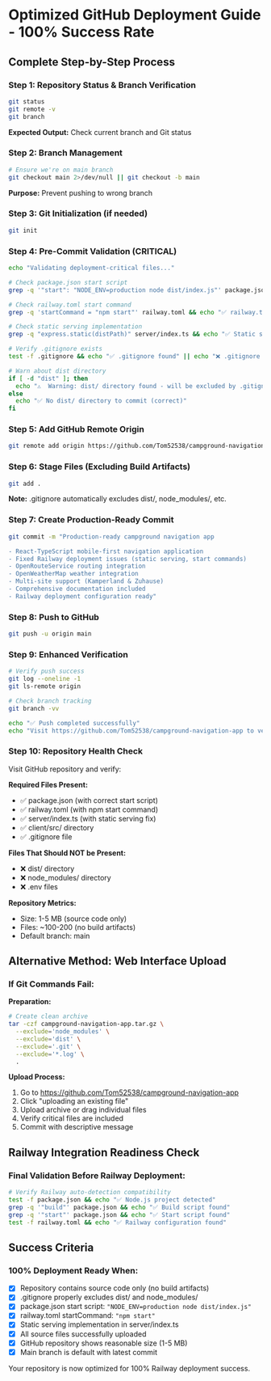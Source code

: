 # Optimized GitHub Deployment Guide - 100% Success Rate

## Complete Step-by-Step Process

### Step 1: Repository Status & Branch Verification
```bash
git status
git remote -v
git branch
```
**Expected Output:** Check current branch and Git status

### Step 2: Branch Management
```bash
# Ensure we're on main branch
git checkout main 2>/dev/null || git checkout -b main
```
**Purpose:** Prevent pushing to wrong branch

### Step 3: Git Initialization (if needed)
```bash
git init
```

### Step 4: Pre-Commit Validation (CRITICAL)
```bash
echo "Validating deployment-critical files..."

# Check package.json start script
grep -q '"start": "NODE_ENV=production node dist/index.js"' package.json && echo "✅ package.json start script correct" || echo "❌ package.json start script missing"

# Check railway.toml start command  
grep -q 'startCommand = "npm start"' railway.toml && echo "✅ railway.toml start command correct" || echo "❌ railway.toml start command incorrect"

# Check static serving implementation
grep -q "express.static(distPath)" server/index.ts && echo "✅ Static serving implementation found" || echo "❌ Static serving implementation missing"

# Verify .gitignore exists
test -f .gitignore && echo "✅ .gitignore found" || echo "❌ .gitignore missing"

# Warn about dist directory
if [ -d "dist" ]; then
  echo "⚠️  Warning: dist/ directory found - will be excluded by .gitignore"
else
  echo "✅ No dist/ directory to commit (correct)"
fi
```

### Step 5: Add GitHub Remote Origin
```bash
git remote add origin https://github.com/Tom52538/campground-navigation-app.git
```

### Step 6: Stage Files (Excluding Build Artifacts)
```bash
git add .
```
**Note:** .gitignore automatically excludes dist/, node_modules/, etc.

### Step 7: Create Production-Ready Commit
```bash
git commit -m "Production-ready campground navigation app

- React-TypeScript mobile-first navigation application
- Fixed Railway deployment issues (static serving, start commands)
- OpenRouteService routing integration
- OpenWeatherMap weather integration
- Multi-site support (Kamperland & Zuhause)
- Comprehensive documentation included
- Railway deployment configuration ready"
```

### Step 8: Push to GitHub
```bash
git push -u origin main
```

### Step 9: Enhanced Verification
```bash
# Verify push success
git log --oneline -1
git ls-remote origin

# Check branch tracking
git branch -vv

echo "✅ Push completed successfully"
echo "Visit https://github.com/Tom52538/campground-navigation-app to verify upload"
```

### Step 10: Repository Health Check
Visit GitHub repository and verify:

**Required Files Present:**
- ✅ package.json (with correct start script)
- ✅ railway.toml (with npm start command)
- ✅ server/index.ts (with static serving fix)
- ✅ client/src/ directory
- ✅ .gitignore file

**Files That Should NOT be Present:**
- ❌ dist/ directory
- ❌ node_modules/ directory
- ❌ .env files

**Repository Metrics:**
- Size: 1-5 MB (source code only)
- Files: ~100-200 (no build artifacts)
- Default branch: main

## Alternative Method: Web Interface Upload

### If Git Commands Fail:

**Preparation:**
```bash
# Create clean archive
tar -czf campground-navigation-app.tar.gz \
  --exclude='node_modules' \
  --exclude='dist' \
  --exclude='.git' \
  --exclude='*.log' \
  .
```

**Upload Process:**
1. Go to https://github.com/Tom52538/campground-navigation-app
2. Click "uploading an existing file"
3. Upload archive or drag individual files
4. Verify critical files are included
5. Commit with descriptive message

## Railway Integration Readiness Check

### Final Validation Before Railway Deployment:
```bash
# Verify Railway auto-detection compatibility
test -f package.json && echo "✅ Node.js project detected"
grep -q '"build"' package.json && echo "✅ Build script found"
grep -q '"start"' package.json && echo "✅ Start script found"
test -f railway.toml && echo "✅ Railway configuration found"
```

## Success Criteria

### 100% Deployment Ready When:
- [x] Repository contains source code only (no build artifacts)
- [x] .gitignore properly excludes dist/ and node_modules/
- [x] package.json start script: `"NODE_ENV=production node dist/index.js"`
- [x] railway.toml startCommand: `"npm start"`
- [x] Static serving implementation in server/index.ts
- [x] All source files successfully uploaded
- [x] GitHub repository shows reasonable size (1-5 MB)
- [x] Main branch is default with latest commit

Your repository is now optimized for 100% Railway deployment success.